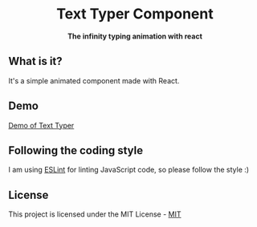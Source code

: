 <h1 align="center">Text Typer Component</h1>

<p align="center">
  <strong>The infinity typing animation with react</strong></br>
</p>

## What is it?
It's a simple animated component made with React. 

## Demo
 <a href="https://saashaanova.github.io/Text-Typer-New-Version/">Demo of Text Typer</a>

## Following the coding style
I am using <a href="https://eslint.org/">ESLint</a> for linting JavaScript code, so please follow the style :)

## License
This project is licensed under the MIT License - <a href="https://github.com/nishanths/license/blob/master/LICENSE">MIT</a>